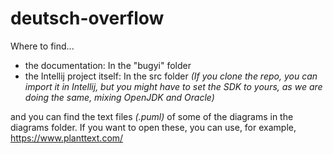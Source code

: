 # deutsch-overflow
Where to find...
- the documentation: In the "bugyi" folder
- the Intellij project itself: In the src folder *(If you clone the repo, you can import it in Intellij, but you might have to set the SDK to yours, as we are doing the same, mixing OpenJDK and Oracle)*

and you can find the text files *(.puml)* of some of the diagrams in the diagrams folder.
If you want to open these, you can use, for example, https://www.planttext.com/
